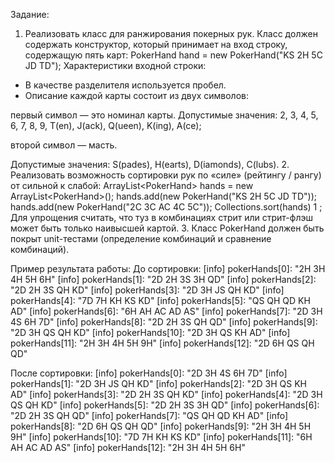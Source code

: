 Задание:
1. Реализовать класс для ранжирования покерных рук.
Класс должен содержать конструктор, который принимает на вход строку, содержащую пять карт: PokerHand hand = new PokerHand(&quot;KS 2H 5C JD TD&quot;);
Характеристики входной строки:
- В качестве разделителя используется пробел.
- Описание каждой карты состоит из двух символов:

первый символ — это номинал карты. Допустимые значения: 2, 3, 4, 5, 6, 7, 8, 9, T(en), J(ack), Q(ueen), K(ing), A(ce);

второй символ — масть. 

Допустимые значения: S(pades), H(earts), D(iamonds), C(lubs).
2. Реализовать возможность сортировки рук по «силе» (рейтингу / рангу) от сильной к слабой: ArrayList&lt;PokerHand&gt; hands = new ArrayList&lt;PokerHand&gt;(); hands.add(new PokerHand(&quot;KS 2H 5C JD TD&quot;)); hands.add(new PokerHand(&quot;2C 3C AC 4C 5C&quot;)); Collections.sort(hands) 1 ;
Для упрощения считать, что туз в комбинациях стрит или стрит-флэш может быть только наивысшей картой.
3. Класс PokerHand должен быть покрыт unit-тестами (определение комбинаций и сравнение
комбинаций).

Пример результата работы:
До сортировки:
[info] pokerHands[0]: "2H 3H 4H 5H 6H"
[info] pokerHands[1]: "2D 2H 3S 3H QD"
[info] pokerHands[2]: "2D 2H 3S QH KD"
[info] pokerHands[3]: "2D 3H JS QH KD"
[info] pokerHands[4]: "7D 7H KH KS KD"
[info] pokerHands[5]: "QS QH QD KH AD"
[info] pokerHands[6]: "6H AH AC AD AS"
[info] pokerHands[7]: "2D 3H 4S 6H 7D"
[info] pokerHands[8]: "2D 2H 3S QH QD"
[info] pokerHands[9]: "2D 3H QS QH KD"
[info] pokerHands[10]: "2D 3H QS KH AD"
[info] pokerHands[11]: "2H 3H 4H 5H 9H"
[info] pokerHands[12]: "2D 6H QS QH QD"

После сортировки:
[info] pokerHands[0]: "2D 3H 4S 6H 7D"
[info] pokerHands[1]: "2D 3H JS QH KD"
[info] pokerHands[2]: "2D 3H QS KH AD"
[info] pokerHands[3]: "2D 2H 3S QH KD"
[info] pokerHands[4]: "2D 3H QS QH KD"
[info] pokerHands[5]: "2D 2H 3S 3H QD"
[info] pokerHands[6]: "2D 2H 3S QH QD"
[info] pokerHands[7]: "QS QH QD KH AD"
[info] pokerHands[8]: "2D 6H QS QH QD"
[info] pokerHands[9]: "2H 3H 4H 5H 9H"
[info] pokerHands[10]: "7D 7H KH KS KD"
[info] pokerHands[11]: "6H AH AC AD AS"
[info] pokerHands[12]: "2H 3H 4H 5H 6H"
